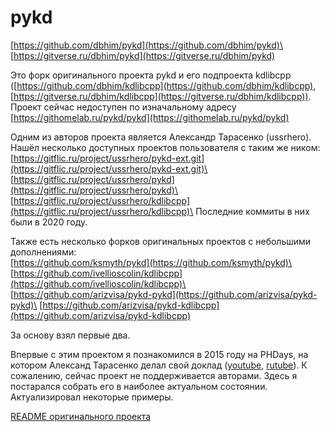 # pykd

[https://github.com/dbhim/pykd](https://github.com/dbhim/pykd)\
[https://gitverse.ru/dbhim/pykd](https://gitverse.ru/dbhim/pykd)

Это форк оригинального проекта pykd и его подпроекта kdlibcpp ([https://github.com/dbhim/kdlibcpp](https://github.com/dbhim/kdlibcpp), [https://gitverse.ru/dbhim/kdlibcpp](https://gitverse.ru/dbhim/kdlibcpp)). Проект сейчас недоступен по изначальному адресу [https://githomelab.ru/pykd/pykd](https://githomelab.ru/pykd/pykd)

Одним из авторов проекта является Александр Тарасенко (ussrhero).
Нашёл несколько доступных проектов пользователя с таким же ником:\
[https://gitflic.ru/project/ussrhero/pykd-ext.git](https://gitflic.ru/project/ussrhero/pykd-ext.git)\
[https://gitflic.ru/project/ussrhero/pykd](https://gitflic.ru/project/ussrhero/pykd)\
[https://gitflic.ru/project/ussrhero/kdlibcpp](https://gitflic.ru/project/ussrhero/kdlibcpp)\
Последние коммиты в них были в 2020 году.

Также есть несколько форков оригинальных проектов с небольшими дополнениями:\
[https://github.com/ksmyth/pykd](https://github.com/ksmyth/pykd)\
[https://github.com/ivellioscolin/kdlibcpp](https://github.com/ivellioscolin/kdlibcpp)\
[https://github.com/arizvisa/pykd-pykd](https://github.com/arizvisa/pykd-pykd)\
[https://github.com/arizvisa/pykd-kdlibcpp](https://github.com/arizvisa/pykd-kdlibcpp)

За основу взял первые два.

Впервые с этим проектом я познакомился в 2015 году на PHDays, на котором Александ Тарасенко делал свой доклад ([youtube](https://www.youtube.com/watch?v=mp336ASI0Ew), [rutube](https://www.youtube.com/watch?v=mp336ASI0Ew)). К сожалению, сейчас проект не поддерживается авторами. Здесь я постарался собрать его в наиболее актуальном состоянии. Актуализировал некоторые примеры.



[README оригинального проекта](./README_orig.md)
